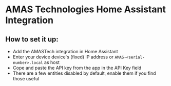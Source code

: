 # AMAS Technologies Home Assistant Integration

## How to set it up:
* Add the AMASTech integration in Home Assistant
* Enter your device device's (fixed) IP address or `AMAS-<serial-number>.local` as host
* Cope and paste the API key from the app in the API Key field
* There are a few entities disabled by default, enable them if you find those useful 